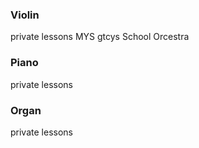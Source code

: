 ---
---

### Violin
private lessons
MYS
gtcys
School Orcestra
### Piano
private lessons
### Organ
private lessons
